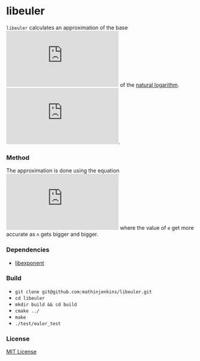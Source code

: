 # libeuler

`libeuler` calculates an approximation of the base ![](http://www.sciweavers.org/tex2img.php?eq=e&bc=White&fc=Black&im=jpg&fs=12&ff=arev&edit=0) of the [natural logarithm](https://en.wikipedia.org/wiki/Natural_logarithm). ![](http://www.sciweavers.org/tex2img.php?eq=%20x%5E%7Bn%7D%20&bc=White&fc=Black&im=jpg&fs=12&ff=arev&edit=0).

### Method
The approximation is done using the equation ![](http://www.sciweavers.org/tex2img.php?eq=%20%281%20%2B%20%20%5Cfrac%7B1%7D%7Bn%7D%20%29%5E%7Bn%7D%20&bc=White&fc=Black&im=jpg&fs=12&ff=arev&edit=0) where the value of `e` get more accurate as `n` gets bigger and bigger.

### Dependencies
* [libexponent](https://github.com/mathinjenkins/libexponent)
### Build
* `git clone git@github.com:mathinjenkins/libeuler.git`
* `cd libeuler`
* `mkdir build && cd build`
* `cmake ../`
* `make`
* `./test/euler_test`

### License
[MIT License](https://github.com/mathinjenkins/libexponent/blob/master/LICENSE)
